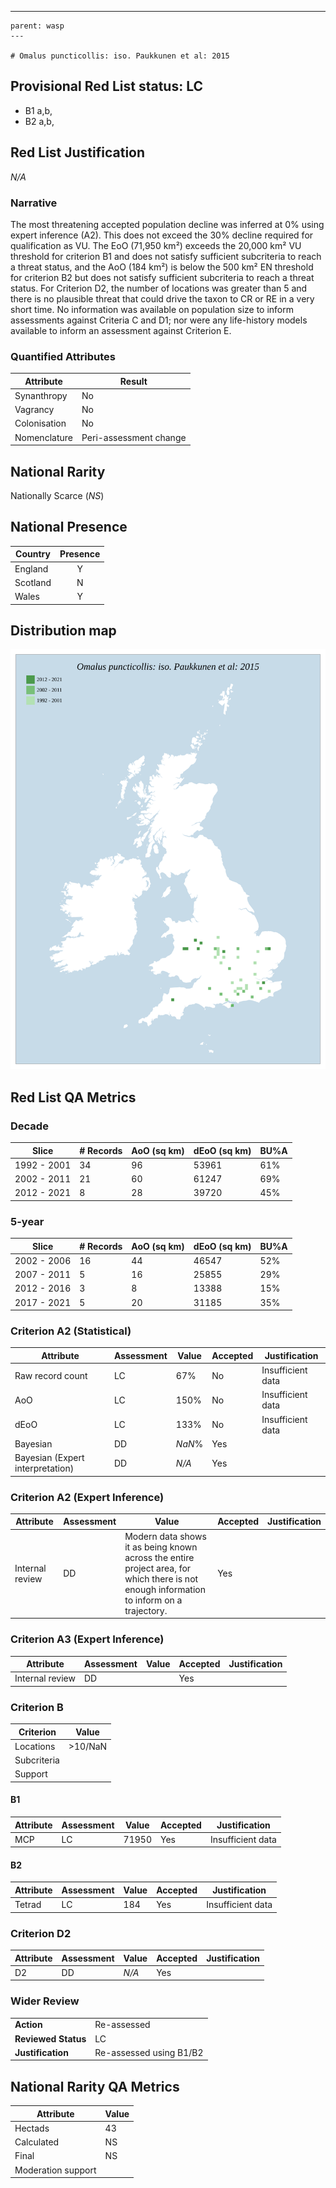 ---
    parent: wasp
    ---

    # Omalus puncticollis: iso. Paukkunen et al: 2015

## Provisional Red List status: LC
- B1 a,b, 
- B2 a,b, 

## Red List Justification
*N/A*
### Narrative


The most threatening accepted population decline was inferred at 0% using expert inference (A2). This does not exceed the 30% decline required for qualification as VU. The EoO (71,950 km²) exceeds the 20,000 km² VU threshold for criterion B1 and does not satisfy sufficient subcriteria to reach a threat status, and the AoO (184 km²) is below the 500 km² EN threshold for criterion B2 but does not satisfy sufficient subcriteria to reach a threat status. For Criterion D2, the number of locations was greater than 5 and there is no plausible threat that could drive the taxon to CR or RE in a very short time. No information was available on population size to inform assessments against Criteria C and D1; nor were any life-history models available to inform an assessment against Criterion E.
### Quantified Attributes
|Attribute|Result|
|---|---|
|Synanthropy|No|
|Vagrancy|No|
|Colonisation|No|
|Nomenclature|Peri-assessment change|


## National Rarity
Nationally Scarce (*NS*)

## National Presence
|Country|Presence
|---|:-:|
|England|Y|
|Scotland|N|
|Wales|Y|


## Distribution map
![](../map/656.svg)

## Red List QA Metrics
### Decade
| Slice | # Records | AoO (sq km) | dEoO (sq km) |BU%A |
|---|---|---|---|---|
|1992 - 2001|34|96|53961|61%|
|2002 - 2011|21|60|61247|69%|
|2012 - 2021|8|28|39720|45%|
### 5-year
| Slice | # Records | AoO (sq km) | dEoO (sq km) |BU%A |
|---|---|---|---|---|
|2002 - 2006|16|44|46547|52%|
|2007 - 2011|5|16|25855|29%|
|2012 - 2016|3|8|13388|15%|
|2017 - 2021|5|20|31185|35%|
### Criterion A2 (Statistical)
|Attribute|Assessment|Value|Accepted|Justification
|---|---|---|---|---|
|Raw record count|LC|67%|No|Insufficient data|
|AoO|LC|150%|No|Insufficient data|
|dEoO|LC|133%|No|Insufficient data|
|Bayesian|DD|*NaN*%|Yes||
|Bayesian (Expert interpretation)|DD|*N/A*|Yes||
### Criterion A2 (Expert Inference)
|Attribute|Assessment|Value|Accepted|Justification
|---|---|---|---|---|
|Internal review|DD|Modern data shows it as being known across the entire project area, for which there is not enough information to inform on a trajectory.|Yes||
### Criterion A3 (Expert Inference)
|Attribute|Assessment|Value|Accepted|Justification
|---|---|---|---|---|
|Internal review|DD||Yes||
### Criterion B
|Criterion| Value|
|---|---|
|Locations|>10/NaN|
|Subcriteria||
|Support||
#### B1
|Attribute|Assessment|Value|Accepted|Justification
|---|---|---|---|---|
|MCP|LC|71950|Yes|Insufficient data|
#### B2
|Attribute|Assessment|Value|Accepted|Justification
|---|---|---|---|---|
|Tetrad|LC|184|Yes|Insufficient data|
### Criterion D2
|Attribute|Assessment|Value|Accepted|Justification
|---|---|---|---|---|
|D2|DD|*N/A*|Yes||
### Wider Review
|  |  |
|---|---|
|**Action**|Re-assessed|
|**Reviewed Status**|LC|
|**Justification**|Re-assessed using B1/B2|


## National Rarity QA Metrics
|Attribute|Value|
|---|---|
|Hectads|43|
|Calculated|NS|
|Final|NS|
|Moderation support||


